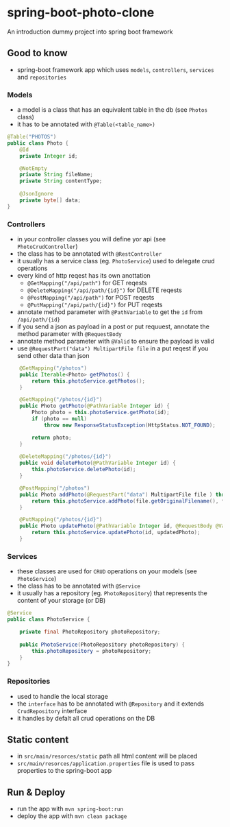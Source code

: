 # spring-boot-photo-clone
An introduction dummy project into spring boot framework

## Good to know
* spring-boot framework app which uses `models`, `controllers`, `services` and `repositories`

### Models
* a model is a class that has an equivalent table in the db (see `Photos` class)
* it has to be annotated with `@Table(<table_name>)`

```java
@Table("PHOTOS")
public class Photo {
    @Id
    private Integer id;

    @NotEmpty 
    private String fileName;
    private String contentType;
    
    @JsonIgnore 
    private byte[] data;
}
```

### Controllers
* in your controller classes you will define yor api (see `PhotoCrudController`)
* the class has to be annotated with `@RestController`
* it usually has a service class (eg. `PhotoService`) used to delegate crud operations
* every kind of http reqest has its own anottation
    * `@GetMapping("/api/path")` for GET reqests
    * `@DeleteMapping("/api/path/{id}")` for DELETE reqests
    * `@PostMapping("/api/path")` for POST reqests
    * `@PutMapping("/api/path/{id}")` for PUT reqests
* annotate method parameter with `@PathVariable` to get the `id` from `/api/path/{id}`
* if you send a json as payload in a post or put requuest, annotate the method parameter with `@RequestBody`
* annotate method parameter with `@Valid` to ensure the payload is valid
* use `@RequestPart("data") MultipartFile file` in a put reqest if you send other data than json

```java
    @GetMapping("/photos")
    public Iterable<Photo> getPhotos() {
        return this.photoService.getPhotos();
    }

    @GetMapping("/photos/{id}")
    public Photo getPhoto(@PathVariable Integer id) {
        Photo photo = this.photoService.getPhoto(id);
        if (photo == null)
            throw new ResponseStatusException(HttpStatus.NOT_FOUND);

        return photo;
    }
    
    @DeleteMapping("/photos/{id}")
    public void deletePhoto(@PathVariable Integer id) {
        this.photoService.deletePhoto(id);
    }

    @PostMapping("/photos")
    public Photo addPhoto(@RequestPart("data") MultipartFile file ) throws IOException {
        return this.photoService.addPhoto(file.getOriginalFilename(), file.getContentType(), file.getBytes());
    }

    @PutMapping("/photos/{id}")
    public Photo updatePhoto(@PathVariable Integer id, @RequestBody @Valid Photo updatedPhoto) {
        return this.photoService.updatePhoto(id, updatedPhoto);
    }
```

### Services
* these classes are used for `CRUD` operations on your models (see `PhotoService`)
* the class has to be annotated with `@Service`
* it usually has a repository (eg. `PhotoRepository`) that represents the content of your storage (or DB)

```java
@Service
public class PhotoService {

    private final PhotoRepository photoRepository;
    
    public PhotoService(PhotoRepository photoRepository) {
        this.photoRepository = photoRepository;
    }
}
```

### Repositories
* used to handle the local storage
* the `interface` has to be annotated with `@Repository` and it extends `CrudRepository` interface
* it handles by defalt all crud operations on the DB

## Static content
* in `src/main/resorces/static` path all html content will be placed
* `src/main/resorces/application.properties` file is used to pass properties to the spring-boot app

## Run & Deploy
* run the app with `mvn spring-boot:run`
* deploy the app with `mvn clean package`